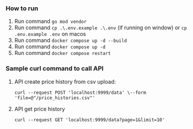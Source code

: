 ### How to run

1. Run command ```go mod vendor```
2. Run command ```cp .\.env.example .\.env``` (if running on window) or ```cp .env.example .env``` on macos
3. Run command ```docker compose up -d --build```
4. Run command ```docker compose up -d```
5. Run command ```docker compose restart```

### Sample curl command to call API

1. API create price history from csv upload:

    ```
    curl --request POST 'localhost:9999/data' \--form 'file=@"/price_histories.csv"'
    ```
2. API get price history

   ```
   curl --request GET 'localhost:9999/data?page=1&limit=10'
   ```